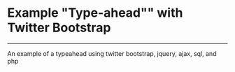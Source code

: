 # Example "Type-ahead"" with Twitter Bootstrap

---

An example of a typeahead using twitter bootstrap, jquery, ajax, sql, and php

